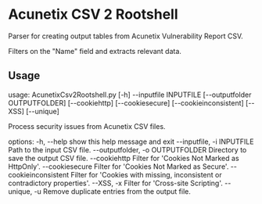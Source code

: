 # Acunetix CSV 2 Rootshell

Parser for creating output tables from Acunetix Vulnerability Report CSV.

Filters on the "Name" field and extracts relevant data.
## Usage
usage: AcunetixCsv2Rootshell.py [-h] --inputfile INPUTFILE [--outputfolder OUTPUTFOLDER] [--cookiehttp] [--cookiesecure] [--cookieinconsistent] [--XSS] [--unique]

Process security issues from Acunetix CSV files.

options:
  -h, --help            show this help message and exit
  --inputfile, -i INPUTFILE
                        Path to the input CSV file.
  --outputfolder, -o OUTPUTFOLDER
                        Directory to save the output CSV file.
  --cookiehttp          Filter for 'Cookies Not Marked as HttpOnly'.
  --cookiesecure        Filter for 'Cookies Not Marked as Secure'.
  --cookieinconsistent  Filter for 'Cookies with missing, inconsistent or contradictory properties'.
  --XSS, -x             Filter for 'Cross-site Scripting'.
  --unique, -u          Remove duplicate entries from the output file.